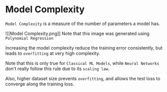 # Model Complexity

`Model Complexity` is a measure of the number of parameters a model has.

![[Model Complexity.png]]
Note that this image was generated using `Polynomial Regression`

Increasing the model complexity reduce the training error consistently, but leads to `overfitting` at very high complexity.

Note that this is only true for `Classical ML Models`, while `Neural Networks` don't really follow this rule due to its `scaling law`.

Also, higher dataset size prevents `overfitting`, and allows the test loss to converge along the training loss.
